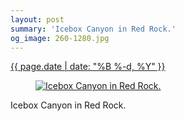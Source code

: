 ```yaml
---
layout: post
summary: 'Icebox Canyon in Red Rock.'
og_image: 260-1280.jpg
---
```


<p>
 <time>
  <a href="/260">
   {{ page.date | date: "%B %-d, %Y" }}
  </a>
 </time>
 <a href="/260">
  <figure data-taken="12/27/2013">
   <img alt="Icebox Canyon in Red Rock." sizes="(min-width: 700px) 50vw, calc(100vw - 2rem)" src="{{ site.assets_url }}/260-640.jpg" srcset="{{ site.assets_url }}/260-1280.jpg 1280w, {{ site.assets_url }}/260-960.jpg 960w, {{ site.assets_url }}/260-640.jpg 640w, {{ site.assets_url }}/260-320.jpg 320w"/>
  </figure>
 </a>
 <span>
  Icebox Canyon in Red Rock.
 </span>
</p>
